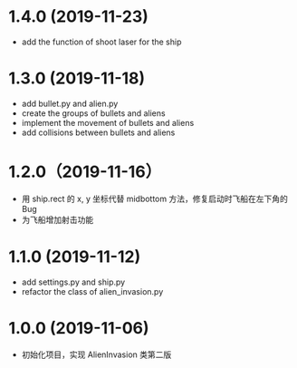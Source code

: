 # 1.4.0 (2019-11-23)
- add the function of shoot laser for the ship

# 1.3.0 (2019-11-18)
- add bullet.py and alien.py
- create the groups of bullets and aliens
- implement the movement of bullets and aliens 
- add collisions between bullets and aliens

# 1.2.0（2019-11-16）
- 用 ship.rect 的 x, y 坐标代替 midbottom 方法，修复启动时飞船在左下角的 Bug
- 为飞船增加射击功能

# 1.1.0 (2019-11-12)
- add settings.py and ship.py
- refactor the class of alien_invasion.py

# 1.0.0 (2019-11-06)
- 初始化项目，实现 AlienInvasion 类第二版


